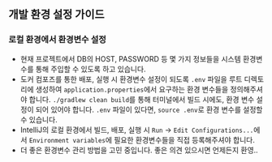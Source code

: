 ## 개발 환경 설정 가이드

### 로컬 환경에서 환경변수 설정
* 현재 프로젝트에서 DB의 HOST, PASSWORD 등 몇 가지 정보들을 시스템 환경변수를 통해 주입할 수 있도록 하고 있습니다.
* 도커 컴포즈를 통한 배포, 실행 시 환경변수 설정이 되도록 `.env` 파일을 루트 디렉토리에 생성하여 `application.properties`에서 요구하는 환경 변수들을 정의해주셔야 합니다. `./gradlew clean build`를 통해 터미널에서 빌드 시에도, 환경 변수 설정이 되어 있어야 합니다. `.env` 파일이 있다면, `source .env`로 환경 변수를 설정할 수 있습니다.
* IntelliJ의 로컬 환경에서 빌드, 배포, 실행 시 `Run` -> `Edit Configurations...`에서 `Environment variables`에 필요한 환경변수들을 직접 등록해주셔야 합니다.
* 더 좋은 환경변수 관리 방법을 고민 중입니다. 좋은 의견 있으시면 언제든지 환영..
